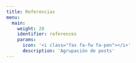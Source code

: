 ```yaml
---
title: Referencias
menu:
  main:
    weight: 20
    identifier: references
    params:
      icon: '<i class="fas fa-fw fa-pen"></i>'
      description: 'Agrupación de posts'
---
```

